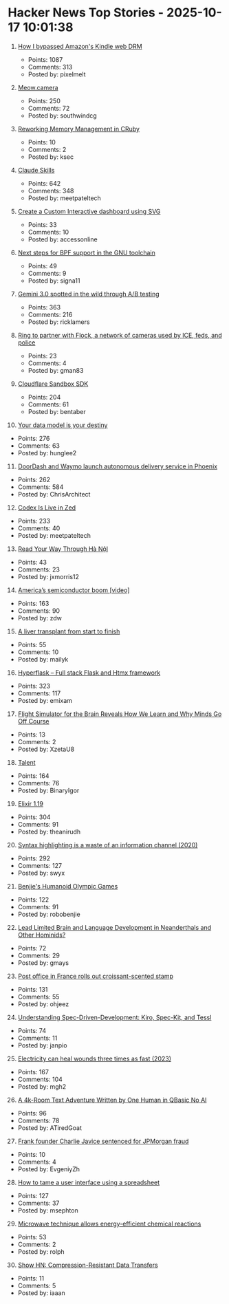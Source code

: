 # Hacker News Top Stories - 2025-10-17 10:01:38

1. [How I bypassed Amazon's Kindle web DRM](https://blog.pixelmelt.dev/kindle-web-drm/)
   - Points: 1087
   - Comments: 313
   - Posted by: pixelmelt

2. [Meow.camera](https://meow.camera/)
   - Points: 250
   - Comments: 72
   - Posted by: southwindcg

3. [Reworking Memory Management in CRuby](https://railsatscale.com/2025-09-16-reworking-memory-management-in-cruby/)
   - Points: 10
   - Comments: 2
   - Posted by: ksec

4. [Claude Skills](https://www.anthropic.com/news/skills)
   - Points: 642
   - Comments: 348
   - Posted by: meetpateltech

5. [Create a Custom Interactive dashboard using SVG](https://0xmm.in/posts/custom_dash/)
   - Points: 33
   - Comments: 10
   - Posted by: accessonline

6. [Next steps for BPF support in the GNU toolchain](https://lwn.net/Articles/1039827/)
   - Points: 49
   - Comments: 9
   - Posted by: signa11

7. [Gemini 3.0 spotted in the wild through A/B testing](https://ricklamers.io/posts/gemini-3-spotted-in-the-wild/)
   - Points: 363
   - Comments: 216
   - Posted by: ricklamers

8. [Ring to partner with Flock, a network of cameras used by ICE, feds, and police](https://techcrunch.com/2025/10/16/amazons-ring-to-partner-with-flock-a-network-of-ai-cameras-used-by-ice-feds-and-police/)
   - Points: 23
   - Comments: 4
   - Posted by: gman83

9. [Cloudflare Sandbox SDK](https://sandbox.cloudflare.com/)
   - Points: 204
   - Comments: 61
   - Posted by: bentaber

10. [Your data model is your destiny](https://notes.mtb.xyz/p/your-data-model-is-your-destiny)
   - Points: 276
   - Comments: 63
   - Posted by: hunglee2

11. [DoorDash and Waymo launch autonomous delivery service in Phoenix](https://about.doordash.com/en-us/news/waymo)
   - Points: 262
   - Comments: 584
   - Posted by: ChrisArchitect

12. [Codex Is Live in Zed](https://zed.dev/blog/codex-is-live-in-zed)
   - Points: 233
   - Comments: 40
   - Posted by: meetpateltech

13. [Read Your Way Through Hà NộI](https://vietnamesetypography.com/samples/read-your-way-through-ha-noi/)
   - Points: 43
   - Comments: 23
   - Posted by: jxmorris12

14. [America’s semiconductor boom [video]](https://www.youtube.com/watch?v=T-jt3qBzJ4A)
   - Points: 163
   - Comments: 90
   - Posted by: zdw

15. [A liver transplant from start to finish](https://press.asimov.com/articles/liver)
   - Points: 55
   - Comments: 10
   - Posted by: mailyk

16. [Hyperflask – Full stack Flask and Htmx framework](https://hyperflask.dev/)
   - Points: 323
   - Comments: 117
   - Posted by: emixam

17. [Flight Simulator for the Brain Reveals How We Learn and Why Minds Go Off Course](https://now.tufts.edu/2025/10/16/flight-simulator-brain-reveals-how-we-learn-and-why-minds-sometimes-go-course)
   - Points: 13
   - Comments: 2
   - Posted by: XzetaU8

18. [Talent](https://www.felixstocker.com/blog/talent)
   - Points: 164
   - Comments: 76
   - Posted by: BinaryIgor

19. [Elixir 1.19](https://elixir-lang.org/blog/2025/10/16/elixir-v1-19-0-released/)
   - Points: 304
   - Comments: 91
   - Posted by: theanirudh

20. [Syntax highlighting is a waste of an information channel (2020)](https://buttondown.com/hillelwayne/archive/syntax-highlighting-is-a-waste-of-an-information/)
   - Points: 292
   - Comments: 127
   - Posted by: swyx

21. [Benjie's Humanoid Olympic Games](https://generalrobots.substack.com/p/benjies-humanoid-olympic-games)
   - Points: 122
   - Comments: 91
   - Posted by: robobenjie

22. [Lead Limited Brain and Language Development in Neanderthals and Other Hominids?](https://today.ucsd.edu/story/did-lead-limit-brain-and-language-development-in-neanderthals-and-other-extinct-hominids)
   - Points: 72
   - Comments: 29
   - Posted by: gmays

23. [Post office in France rolls out croissant-scented stamp](https://www.ctvnews.ca/world/article/french-post-office-rolls-out-croissant-scented-stamp/)
   - Points: 131
   - Comments: 55
   - Posted by: ohjeez

24. [Understanding Spec-Driven-Development: Kiro, Spec-Kit, and Tessl](https://martinfowler.com/articles/exploring-gen-ai/sdd-3-tools.html)
   - Points: 74
   - Comments: 11
   - Posted by: janpio

25. [Electricity can heal wounds three times as fast (2023)](https://www.chalmers.se/en/current/news/mc2-how-electricity-can-heal-wounds-three-times-as-fast/)
   - Points: 167
   - Comments: 104
   - Posted by: mgh2

26. [A 4k-Room Text Adventure Written by One Human in QBasic No AI](https://the-ventureweaver.itch.io/tlote4111)
   - Points: 96
   - Comments: 78
   - Posted by: ATiredGoat

27. [Frank founder Charlie Javice sentenced for JPMorgan fraud](https://www.bbc.com/news/articles/c4gwj15djdxo)
   - Points: 10
   - Comments: 4
   - Posted by: EvgeniyZh

28. [How to tame a user interface using a spreadsheet](https://blog.gingerbeardman.com/2025/10/11/how-to-tame-a-user-interface-using-a-spreadsheet/)
   - Points: 127
   - Comments: 37
   - Posted by: msephton

29. [Microwave technique allows energy-efficient chemical reactions](https://phys.org/news/2025-10-microwave-technique-energy-efficient-chemical.html)
   - Points: 53
   - Comments: 2
   - Posted by: rolph

30. [Show HN: Compression-Resistant Data Transfers](https://github.com/ianling/steg-experiments)
   - Points: 11
   - Comments: 5
   - Posted by: iaaan

